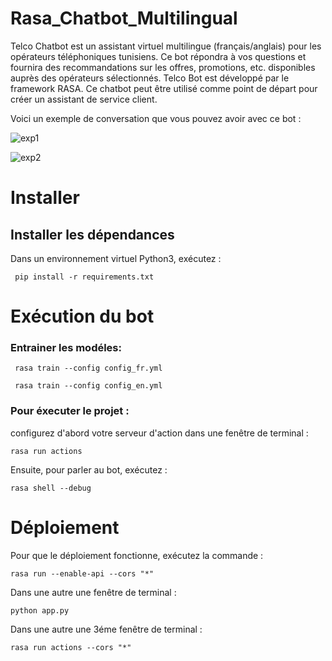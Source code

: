 # Rasa_Chatbot_Multilingual

Telco Chatbot est un assistant virtuel multilingue (français/anglais) pour les opérateurs téléphoniques tunisiens. Ce bot répondra à vos questions et fournira des recommandations sur les offres, promotions, etc. disponibles auprès des opérateurs sélectionnés. 
Telco Bot est développé par le framework RASA. Ce chatbot peut être utilisé comme point de départ pour créer un assistant de service client.

Voici un exemple de conversation que vous pouvez avoir avec ce bot :

![exp1](https://user-images.githubusercontent.com/47745783/185938094-1fc73719-7ac4-4d95-aeb4-44309554be24.PNG)    

![exp2](https://user-images.githubusercontent.com/47745783/185938179-6e0253be-590c-4ef0-8ca1-aff8c4850b3c.PNG)


# Installer 

## Installer les dépendances

Dans un environnement virtuel Python3, exécutez :

```
 pip install -r requirements.txt

```

# Exécution du bot 

### Entrainer les modéles:

```
 rasa train --config config_fr.yml 

 rasa train --config config_en.yml
```

### Pour éxecuter le projet : 

configurez d'abord votre serveur d'action dans une fenêtre de terminal :

```
rasa run actions 
```

Ensuite, pour parler au bot, exécutez :

```
rasa shell --debug
```

# Déploiement 

Pour que le déploiement fonctionne, exécutez la commande :

```
rasa run --enable-api --cors "*" 
```

Dans une autre une fenêtre de terminal :

```
python app.py 
```

Dans une autre une 3éme fenêtre de terminal :

```
rasa run actions --cors "*"
```

